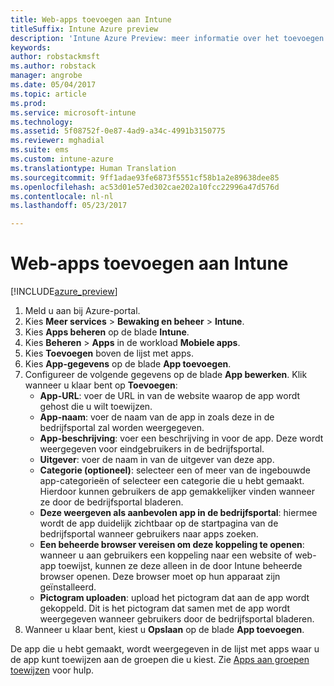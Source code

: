 ```yaml
---
title: Web-apps toevoegen aan Intune
titleSuffix: Intune Azure preview
description: 'Intune Azure Preview: meer informatie over het toevoegen van web-apps aan Intune.'
keywords: 
author: robstackmsft
ms.author: robstack
manager: angrobe
ms.date: 05/04/2017
ms.topic: article
ms.prod: 
ms.service: microsoft-intune
ms.technology: 
ms.assetid: 5f08752f-0e87-4ad9-a34c-4991b3150775
ms.reviewer: mghadial
ms.suite: ems
ms.custom: intune-azure
ms.translationtype: Human Translation
ms.sourcegitcommit: 9ff1adae93fe6873f5551cf58b1a2e89638dee85
ms.openlocfilehash: ac53d01e57ed302cae202a10fcc22996a47d576d
ms.contentlocale: nl-nl
ms.lasthandoff: 05/23/2017

---
```


# <a name="how-to-add-web-apps-to-microsoft-intune"></a>Web-apps toevoegen aan Intune

[!INCLUDE[azure_preview](./includes/azure_preview.md)]

1. Meld u aan bij Azure-portal.
2. Kies **Meer services** > **Bewaking en beheer** > **Intune**.
3. Kies **Apps beheren** op de blade **Intune**.
4. Kies **Beheren** > **Apps** in de workload **Mobiele apps**.
5. Kies **Toevoegen** boven de lijst met apps.
6. Kies **App-gegevens** op de blade **App toevoegen**.
7. Configureer de volgende gegevens op de blade **App bewerken**. Klik wanneer u klaar bent op **Toevoegen**:
    - **App-URL**: voer de URL in van de website waarop de app wordt gehost die u wilt toewijzen.
    - **App-naam**: voer de naam van de app in zoals deze in de bedrijfsportal zal worden weergegeven.
    - **App-beschrijving**: voer een beschrijving in voor de app. Deze wordt weergegeven voor eindgebruikers in de bedrijfsportal.
    - **Uitgever**: voer de naam in van de uitgever van deze app.
    - **Categorie (optioneel)**: selecteer een of meer van de ingebouwde app-categorieën of selecteer een categorie die u hebt gemaakt. Hierdoor kunnen gebruikers de app gemakkelijker vinden wanneer ze door de bedrijfsportal bladeren.
    - **Deze weergeven als aanbevolen app in de bedrijfsportal**: hiermee wordt de app duidelijk zichtbaar op de startpagina van de bedrijfsportal wanneer gebruikers naar apps zoeken.
    - **Een beheerde browser vereisen om deze koppeling te openen**: wanneer u aan gebruikers een koppeling naar een website of web-app toewijst, kunnen ze deze alleen in de door Intune beheerde browser openen. Deze browser moet op hun apparaat zijn geïnstalleerd.
    - **Pictogram uploaden**: upload het pictogram dat aan de app wordt gekoppeld. Dit is het pictogram dat samen met de app wordt weergegeven wanneer gebruikers door de bedrijfsportal bladeren.
8. Wanneer u klaar bent, kiest u **Opslaan** op de blade **App toevoegen**.

De app die u hebt gemaakt, wordt weergegeven in de lijst met apps waar u de app kunt toewijzen aan de groepen die u kiest. Zie [Apps aan groepen toewijzen](apps-deploy.md) voor hulp.
